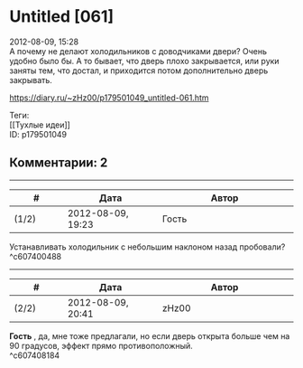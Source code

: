 Untitled [061]
==============

  
2012-08-09, 15:28  
 А почему не делают холодильников с доводчиками двери? Очень удобно было бы. А то бывает, что дверь плохо закрывается, или руки заняты тем, что достал, и приходится потом дополнительно дверь закрывать.   
  
<https://diary.ru/~zHz00/p179501049_untitled-061.htm>  
  
Теги:  
[[Тухлые идеи]]  
ID: p179501049  


Комментарии: 2
--------------

  


---



|         #         |              Дата              |                     Автор                     |           ID           |
| --- | --- | --- | --- |
| (1/2) | 2012-08-09, 19:23 | Гость | c607400488 |

  
 Устанавливать холодильник с небольшим наклоном назад пробовали?   
 ^c607400488

---



|         #         |              Дата              |                     Автор                     |           ID           |
| --- | --- | --- | --- |
| (2/2) | 2012-08-09, 20:41 | zHz00 | c607408184 |

  
  **Гость**  , да, мне тоже предлагали, но если дверь открыта больше чем на 90 градусов, эффект прямо противоположный.   
 ^c607408184